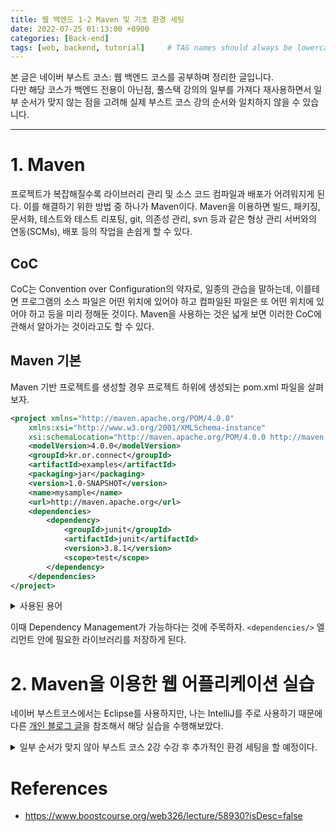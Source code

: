 ```yaml
---
title: 웹 백엔드 1-2 Maven 및 기초 환경 세팅
date: 2022-07-25 01:13:00 +0900
categories: [Back-end]
tags: [web, backend, tutorial]     # TAG names should always be lowercase
---
```


본 글은 네이버 부스트 코스: 웹 백엔드 코스를 공부하며 정리한 글입니다.  
다만 해당 코스가 백엔드 전용이 아닌점, 풀스택 강의의 일부를 가져다 재사용하면서 일부 순서가 맞지 않는 점을 고려해 실제 부스트 코스 강의 순서와 일치하지 않을 수 있습니다.

---

# 1. Maven

프로젝트가 복잡해질수록 라이브러리 관리 및 소스 코드 컴파일과 배포가 어려워지게 된다. 이를 해결하기 위한 방법 중 하나가 Maven이다. Maven을 이용하면 빌드, 패키징, 문서화, 테스트와 테스트 리포팅, git, 의존성 관리, svn 등과 같은 형상 관리 서버와의 연동(SCMs), 배포 등의 작업을 손쉽게 할 수 있다.

## CoC

CoC는 Convention over Configuration의 약자로, 일종의 관습을 말하는데, 이를테면 프로그램의 소스 파일은 어떤 위치에 있어야 하고 컴파일된 파일은 또 어떤 위치에 있어야 하고 등을 미리 정해둔 것이다. Maven을 사용하는 것은 넓게 보면 이러한 CoC에 관해서 알아가는 것이라고도 할 수 있다.

## Maven 기본

Maven 기반 프로젝트를 생성할 경우 프로젝트 하위에 생성되는 pom.xml 파일을 살펴보자.

```xml
<project xmlns="http://maven.apache.org/POM/4.0.0"
    xmlns:xsi="http://www.w3.org/2001/XMLSchema-instance"
    xsi:schemaLocation="http://maven.apache.org/POM/4.0.0 http://maven.apache.org/maven-v4_0_0.xsd">
    <modelVersion>4.0.0</modelVersion>
    <groupId>kr.or.connect</groupId>
    <artifactId>examples</artifactId>
    <packaging>jar</packaging>
    <version>1.0-SNAPSHOT</version>
    <name>mysample</name>
    <url>http://maven.apache.org</url>
    <dependencies>
        <dependency>
            <groupId>junit</groupId>
            <artifactId>junit</artifactId>
            <version>3.8.1</version>
            <scope>test</scope>
        </dependency>
    </dependencies>
</project>
```

<details>
<summary>사용된 용어</summary>
  <div markdown="1">
  
* `project`: pom.xml 파일의 최상위 root element
* `modelVersion`: POM model의 버전
* `groupId`: 프로젝트를 생성하는 조직의 고유 아이디
* `artifactId`: 해당 프로젝트에 의해 생성되는 artifact의 고유 아이디
    - `artifactid-version.packaging`과 같이 생성됨
* `packaging`: 프로젝트를 어떤 형태로 패키징할 것인지 결정
* `version`: 프로젝트의 현재 버전
* `name`: 프로젝트명
* `url`: 프로젝트 사이트 URL(일반적)

  </div>
</details>

이때 Dependency Management가 가능하다는 것에 주목하자. `<dependencies/>` 엘리먼트 안에 필요한 라이브러리를 저장하게 된다.


# 2. Maven을 이용한 웹 어플리케이션 실습

네이버 부스트코스에서는 Eclipse를 사용하지만, 나는 IntelliJ를 주로 사용하기 때문에 다른 [개인 블로그 글](https://tychejin.tistory.com/330)을 참조해서 해당 실습을 수행해보았다. 

<details>
<summary>일부 순서가 맞지 않아 부스트 코스 2강 수강 후 추가적인 환경 세팅을 할 예정이다.</summary>
<div markdown="1">


Tomcat은 [공식 사이트](https://tomcat.apache.org/download-10.cgi)에서 미리 다운로드 받아놓았다.  

1. 해당 링크에서 추가적으로 servlet을 추가해줄 것이다.

    ![Maven Refresh](https://user-images.githubusercontent.com/88723775/180658238-34f42ddc-1eb9-4106-b6f8-14cc16c1c14d.png){: width="70%"}{: .center}

    Dependency를 추가하고 나면 옆의 새로고침 표시를 클릭하거나 `pom.xml > 오른쪽 마우스 > maven > Reload project`로 새로고침 해주자.

2. JSTL도 추가해보자.
    (부스트 코스 2강 먼저 수강 후 추가 예정)

  </div>
</details>


# References

* <https://www.boostcourse.org/web326/lecture/58930?isDesc=false>
